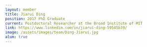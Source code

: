 ```yaml
---
layout: member
title: Jiarui Ding
position: 2017 PhD Graduate
current: Postdoctoral Researcher at the Broad Institute of MIT
link: https://www.linkedin.com/in/jiarui-ding-59545b39/
image: /assets/images/team/Ding-Jiarui.jpg
alum: true
---
```

